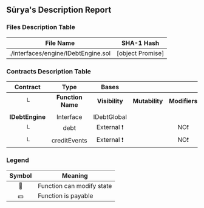 ## Sūrya's Description Report

### Files Description Table


|  File Name  |  SHA-1 Hash  |
|-------------|--------------|
| ./interfaces/engine/IDebtEngine.sol | [object Promise] |


### Contracts Description Table


|  Contract  |         Type        |       Bases      |                  |                 |
|:----------:|:-------------------:|:----------------:|:----------------:|:---------------:|
|     └      |  **Function Name**  |  **Visibility**  |  **Mutability**  |  **Modifiers**  |
||||||
| **IDebtEngine** | Interface | IDebtGlobal |||
| └ | debt | External ❗️ |   |NO❗️ |
| └ | creditEvents | External ❗️ |   |NO❗️ |


### Legend

|  Symbol  |  Meaning  |
|:--------:|-----------|
|    🛑    | Function can modify state |
|    💵    | Function is payable |
